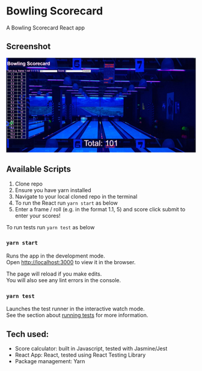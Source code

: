 # Bowling Scorecard
A Bowling Scorecard React app

## Screenshot
![Coverage](Screenshots/Homepage.JPG)

## Available Scripts
1. Clone repo
2. Ensure you have yarn installed
3. Navigate to your local cloned repo in the terminal
4. To run the React run `yarn start` as below
5. Enter a frame / roll (e.g. in the format 1.1, 5) and score click submit to enter your scores!

To run tests run `yarn test` as below

### `yarn start`

Runs the app in the development mode.\
Open [http://localhost:3000](http://localhost:3000) to view it in the browser.

The page will reload if you make edits.\
You will also see any lint errors in the console.

### `yarn test`

Launches the test runner in the interactive watch mode.\
See the section about [running tests](https://facebook.github.io/create-react-app/docs/running-tests) for more information.

## Tech used:
- Score calculator: built in Javascript, tested with Jasmine/Jest
- React App: React, tested using React Testing Library
- Package management: Yarn
